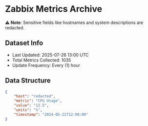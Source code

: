 # Zabbix Metrics Archive

⚠️ **Note**: Sensitive fields like hostnames and system descriptions are redacted.

## Dataset Info
- Last Updated: 2025-07-26 13:00 UTC
- Total Metrics Collected: 1035
- Update Frequency: Every (1) hour

## Data Structure
```json
{
    "host": "redacted",
    "metric": "CPU Usage",
    "value": "12.5",
    "units": "%",
    "timestamp": "2024-05-21T12:00:00"
}
```
